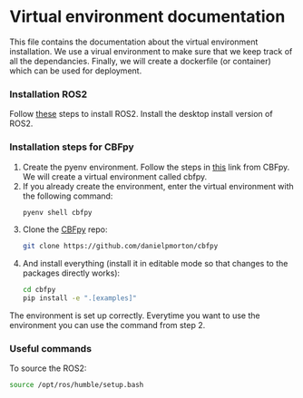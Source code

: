 # Virtual environment documentation
This file contains the documentation about the virtual environment installation. We use a virual environment to make sure that we keep track of all the dependancies. Finally, we will create a dockerfile (or container) which can be used for deployment. 

### Installation ROS2
Follow [these](https://docs.ros.org/en/humble/Installation/Ubuntu-Install-Debs.html) steps to install ROS2. Install the desktop install version of ROS2.

### Installation steps for CBFpy
1. Create the pyenv environment. Follow the steps in [this](https://danielpmorton.github.io/cbfpy/pyenv/) link from CBFpy. We will create a virtual environment called cbfpy.
2. If you already create the environment, enter the virtual environment with the following command: 
    ```bash
    pyenv shell cbfpy
    ```
3. Clone the [CBFpy](https://github.com/danielpmorton/cbfpy/tree/main) repo:
    ```bash
    git clone https://github.com/danielpmorton/cbfpy
    ```
4. And install everything (install it in editable mode so that changes to the packages directly works):
    ```bash
    cd cbfpy
    pip install -e ".[examples]"
    ```
The environment is set up correctly. Everytime you want to use the environment you can use the command from step 2.

### Useful commands
To source the ROS2:
```bash
source /opt/ros/humble/setup.bash
```